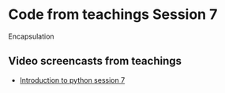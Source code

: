 # Code from teachings Session 7
Encapsulation


## Video screencasts from teachings
* [Introduction to python session 7]()
